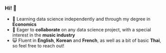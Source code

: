 ### Hi! 👋

- 🌱 Learning data science independently and through my degree in **Economics**
- 🤝 Eager to **collaborate** on any data science project, with a special interest in the **music industry**
- 😺 Fluent in **English**, **Korean** and **French**, as well as a bit of basic **Thai**, so feel free to reach out!

<!--
**THLequeux202106384/THLequeux202106384** is a ✨ _special_ ✨ repository because its `README.md` (this file) appears on your GitHub profile.

Here are some ideas to get you started:

- 🔭 I’m currently working on ...
- 🌱 I’m currently learning data science independently and through my university degree in Economics
- 👯 I’m looking to collaborate on ...
- 🤔 I’m looking for help with ...
- 💬 Ask me about ...
- 📫 How to reach me: ...
- 😄 Pronouns: ...
- ⚡ Fun fact: ...
-->
